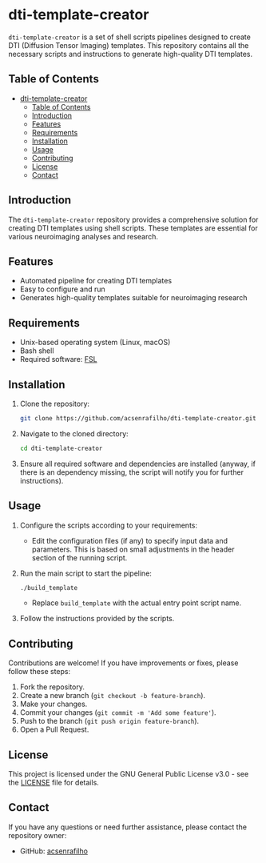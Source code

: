 # dti-template-creator

`dti-template-creator` is a set of shell scripts pipelines designed to create DTI (Diffusion Tensor Imaging) templates. This repository contains all the necessary scripts and instructions to generate high-quality DTI templates.

## Table of Contents

- [dti-template-creator](#dti-template-creator)
  - [Table of Contents](#table-of-contents)
  - [Introduction](#introduction)
  - [Features](#features)
  - [Requirements](#requirements)
  - [Installation](#installation)
  - [Usage](#usage)
  - [Contributing](#contributing)
  - [License](#license)
  - [Contact](#contact)

## Introduction

The `dti-template-creator` repository provides a comprehensive solution for creating DTI templates using shell scripts. These templates are essential for various neuroimaging analyses and research.

## Features

- Automated pipeline for creating DTI templates
- Easy to configure and run
- Generates high-quality templates suitable for neuroimaging research

## Requirements

- Unix-based operating system (Linux, macOS)
- Bash shell
- Required software: [FSL](https://fsl.fmrib.ox.ac.uk/fsl/docs/)

## Installation

1. Clone the repository:
   ```sh
   git clone https://github.com/acsenrafilho/dti-template-creator.git
   ```
2. Navigate to the cloned directory:
   ```sh
   cd dti-template-creator
   ```
3. Ensure all required software and dependencies are installed (anyway, if there is an dependency missing, the script will notify you for further instructions).

## Usage

1. Configure the scripts according to your requirements:
   - Edit the configuration files (if any) to specify input data and parameters. This is based on small adjustments in the header section of the running script.

2. Run the main script to start the pipeline:
   ```sh
   ./build_template
   ```
   - Replace `build_template` with the actual entry point script name.

3. Follow the instructions provided by the scripts.

## Contributing

Contributions are welcome! If you have improvements or fixes, please follow these steps:

1. Fork the repository.
2. Create a new branch (`git checkout -b feature-branch`).
3. Make your changes.
4. Commit your changes (`git commit -m 'Add some feature'`).
5. Push to the branch (`git push origin feature-branch`).
6. Open a Pull Request.

## License

This project is licensed under the GNU General Public License v3.0 - see the [LICENSE](LICENSE) file for details.

## Contact

If you have any questions or need further assistance, please contact the repository owner:

- GitHub: [acsenrafilho](https://github.com/acsenrafilho)

